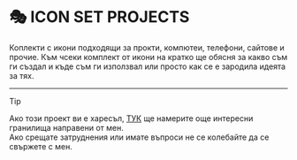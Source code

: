 
# 🎭 ICON SET PROJECTS

Коплекти с икони подходящи за прокти, компютеи, телефони, сайтове и прочие. Към чсеки комплект от икони на кратко ще обясня за какво съм ги създал и къде съм ги използвал или просто как се е зародила идеята за тях.

---

> [!TIP]
> Ако този проект ви е харесъл, [ТУК](https://github.com/Bacard1?tab=repositories) ще намерите още интересни гранилища направени от мен.<br>
> Ако срещате затруднения или имате въпроси не се колебайте да се свържете с мен.